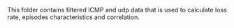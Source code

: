 This folder contains filtered ICMP and udp data that is used to calculate loss rate, episodes characteristics and correlation.